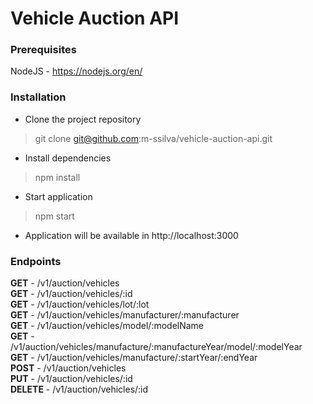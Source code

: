 # Vehicle Auction API

### Prerequisites
NodeJS - https://nodejs.org/en/

### Installation
- Clone the project repository
> git clone git@github.com:m-ssilva/vehicle-auction-api.git
- Install dependencies
> npm install
- Start application
> npm start
- Application will be available in http://localhost:3000

### Endpoints
**GET** - /v1/auction/vehicles  
**GET** - /v1/auction/vehicles/:id  
**GET** - /v1/auction/vehicles/lot/:lot  
**GET** - /v1/auction/vehicles/manufacturer/:manufacturer  
**GET** - /v1/auction/vehicles/model/:modelName  
**GET** - /v1/auction/vehicles/manufacture/:manufactureYear/model/:modelYear  
**GET** - /v1/auction/vehicles/manufacture/:startYear/:endYear  
**POST** - /v1/auction/vehicles  
**PUT** - /v1/auction/vehicles/:id  
**DELETE** - /v1/auction/vehicles/:id  
